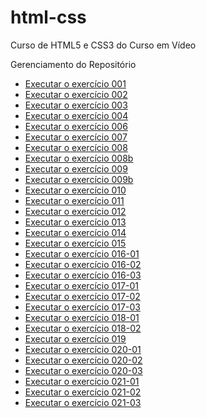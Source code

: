 # html-css
 Curso de HTML5 e CSS3 do Curso em Vídeo

 Gerenciamento do Repositório

<ul>
<li><a href="https://viniciusm0raes.github.io/html-css/exercicios/ex001/index.html"> Executar o exercício 001</a></li>
<li><a href="https://viniciusm0raes.github.io/html-css/exercicios/ex002/index.html"> Executar o exercício 002</a></li>
<li><a href="https://viniciusm0raes.github.io/html-css/exercicios/ex003/index.html"> Executar o exercício 003</a></li>
<li><a href="https://viniciusm0raes.github.io/html-css/exercicios/ex004/index.html"> Executar o exercício 004</a></li>
<li><a href="https://viniciusm0raes.github.io/html-css/exercicios/ex006/index.html"> Executar o exercício 006</a></li>
<li><a href="https://viniciusm0raes.github.io/html-css/exercicios/ex007/index.html"> Executar o exercício 007</a></li>
<li><a href="https://viniciusm0raes.github.io/html-css/exercicios/ex008/index.html"> Executar o exercício 008</a></li>
<li><a href="https://viniciusm0raes.github.io/html-css/exercicios/ex008b/index.html"> Executar o exercício 008b</a></li>
<li><a href="https://viniciusm0raes.github.io/html-css/exercicios/ex009/index.html"> Executar o exercício 009</a></li>
<li><a href="https://viniciusm0raes.github.io/html-css/exercicios/ex009b/index.html"> Executar o exercício 009b</a></li>
<li><a href="https://viniciusm0raes.github.io/html-css/exercicios/ex010/index.html"> Executar o exercício 010</a></li>
<li><a href="https://viniciusm0raes.github.io/html-css/exercicios/ex011/index.html"> Executar o exercício 011</a></li>
<li><a href="https://viniciusm0raes.github.io/html-css/exercicios/ex012/index.html"> Executar o exercício 012</a></li>
<li><a href="https://viniciusm0raes.github.io/html-css/exercicios/ex013/index.html"> Executar o exercício 013</a></li>
<li><a href="https://viniciusm0raes.github.io/html-css/exercicios/ex014/index.html"> Executar o exercício 014</a></li>
<li><a href="https://viniciusm0raes.github.io/html-css/exercicios/ex015/index.html"> Executar o exercício 015</a></li>
<li><a href="https://viniciusm0raes.github.io/html-css/exercicios/ex016/cor01.html"> Executar o exercício 016-01</a></li>
<li><a href="https://viniciusm0raes.github.io/html-css/exercicios/ex016/cor02.html"> Executar o exercício 016-02</a></li>
<li><a href="https://viniciusm0raes.github.io/html-css/exercicios/ex016/cor03.html"> Executar o exercício 016-03</a></li>
<li><a href="https://viniciusm0raes.github.io/html-css/exercicios/ex017/fontes.html"> Executar o exercício 017-01</a></li>
<li><a href="https://viniciusm0raes.github.io/html-css/exercicios/ex017/fonte01.html"> Executar o exercício 017-02</a></li>
<li><a href="https://viniciusm0raes.github.io/html-css/exercicios/ex017/fonte02.html"> Executar o exercício 017-03</a></li>
<li><a href="https://viniciusm0raes.github.io/html-css/exercicios/ex018/fonte01.html"> Executar o exercício 018-01</a></li>
<li><a href="https://viniciusm0raes.github.io/html-css/exercicios/ex018/fonte02.html"> Executar o exercício 018-02</a></li>
<li><a href="https://viniciusm0raes.github.io/html-css/exercicios/ex019/seletor01.html"> Executar o exercício 019</a></li>
<li><a href="https://viniciusm0raes.github.io/html-css/exercicios/ex020/hover.html"> Executar o exercício 020-01</a></li>
<li><a href="https://viniciusm0raes.github.io/html-css/exercicios/ex020/links.html"> Executar o exercício 020-02</a></li>
<li><a href="https://viniciusm0raes.github.io/html-css/exercicios/ex020/pseudo-classe.html"> Executar o exercício 020-03</a></li>
<li><a href="https://viniciusm0raes.github.io/html-css/exercicios/ex021/caixa01.html"> Executar o exercício 021-01</a></li>
<li><a href="https://viniciusm0raes.github.io/html-css/exercicios/ex021/caixa02.html"> Executar o exercício 021-02</a></li>
<li><a href="https://viniciusm0raes.github.io/html-css/exercicios/ex021/caixa03.html"> Executar o exercício 021-03</a></li>
</ul>

